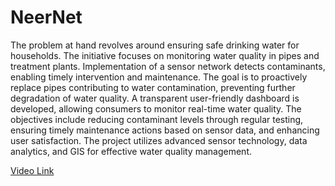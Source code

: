 # NeerNet

The problem at hand revolves around ensuring safe drinking water for households. The initiative focuses on monitoring water quality in pipes and treatment plants. Implementation of a sensor network detects contaminants, enabling timely intervention and maintenance. The goal is to proactively replace pipes contributing to water contamination, preventing further degradation of water quality. A transparent user-friendly dashboard is developed, allowing consumers to monitor real-time water quality. The objectives include reducing contaminant levels through regular testing, ensuring timely maintenance actions based on sensor data, and enhancing user satisfaction. The project utilizes advanced sensor technology, data analytics, and GIS for effective water quality management.

[Video Link](https://drive.google.com/file/d/1rjkPl3xbPCjukCOnLDJx4hHPKkR5zbf5/view)